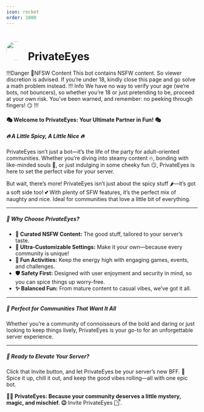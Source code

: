 ```yaml
---
icon: rocket
order: 1000
---
```

<style>
    .custom_image {
        width: 50px; 
        height: 50px; 
        border-radius: 50%; 
        object-fit: cover; 
        overflow: hidden; 
    }
    a.external{
        display: inline-flex;
        align-items: center;
        text-decoration: none;
    }
    a.external:hover {
        text-decoration: underline;
    }
</style>

# <img class="custom_image" src="https://images.disutils.com/bot_assets/profile_pictures_jpg/PrivateEyes.jpg"> PrivateEyes

!!!Danger 🔞NFSW Content
This bot contains NSFW content. So viewer discretion is advised. If you’re under 18, kindly close this page and go solve a math problem instead.
!!! Info
We have no way to verify your age (we’re bots, not bouncers), so whether you’re 18 or just pretending to be, proceed at your own risk. You’ve been warned, and remember: no peeking through fingers! 😏
!!!

#### 🎭 Welcome to PrivateEyes: Your Ultimate Partner in Fun! 🎭

##### 🔥 A Little Spicy, A Little Nice 🔥

PrivateEyes isn’t just a bot—it’s the life of the party for adult-oriented communities. Whether you’re diving into steamy content 🔥, bonding with like-minded souls 🤝, or just indulging in some cheeky fun 😏, PrivateEyes is here to set the perfect vibe for your server.

But wait, there’s more! PrivateEyes isn’t just about the spicy stuff 🌶️—it’s got a soft side too! 💕 With plenty of SFW features, it’s the perfect mix of naughty and nice. Ideal for communities that love a little bit of everything.

___

##### 🎉 Why Choose PrivateEyes?

- **💎 Curated NSFW Content:** The good stuff, tailored to your server’s taste.
- **🎨 Ultra-Customizable Settings:** Make it your own—because every community is unique!
- **🎲 Fun Activities:** Keep the energy high with engaging games, events, and challenges.
- **🛡️ Safety First:** Designed with user enjoyment and security in mind, so you can spice things up worry-free.
- **✨ Balanced Fun:** From mature content to casual vibes, we’ve got it all.

___

##### 🌟 Perfect for Communities That Want It All

Whether you’re a community of connoisseurs of the bold and daring or just looking to keep things lively, PrivateEyes is your go-to for an unforgettable server experience.

___

##### 🚀 Ready to Elevate Your Server?

Click that Invite button, and let PrivateEyes be your server’s new BFF. 🌟 Spice it up, chill it out, and keep the good vibes rolling—all with one epic bot.

**🕵️‍♂️ PrivateEyes: Because your community deserves a little mystery, magic, and mischief. 😉**
Invite <a class="external" href="https://disutils.com/bots" target="_blank">
    PrivateEyes
    <svg xmlns="http://www.w3.org/2000/svg" width="16" height="16" fill="currentColor" class="bi bi-box-arrow-up-right" viewBox="0 0 16 16" style="margin-left: 4px;">
        <path fill-rule="evenodd" d="M8.636 3.5a.5.5 0 0 0-.5-.5H1.5A1.5 1.5 0 0 0 0 4.5v10A1.5 1.5 0 0 0 1.5 16h10a1.5 1.5 0 0 0 1.5-1.5V7.864a.5.5 0 0 0-1 0V14.5a.5.5 0 0 1-.5.5h-10a.5.5 0 0 1-.5-.5v-10a.5.5 0 0 1 .5-.5h6.636a.5.5 0 0 0 .5-.5"/>
        <path fill-rule="evenodd" d="M16 .5a.5.5 0 0 0-.5-.5h-5a.5.5 0 0 0 0 1h3.793L6.146 9.146a.5.5 0 1 0 .708.708L15 1.707V5.5a.5.5 0 0 0 1 0z"/>
    </svg>
</a>.
